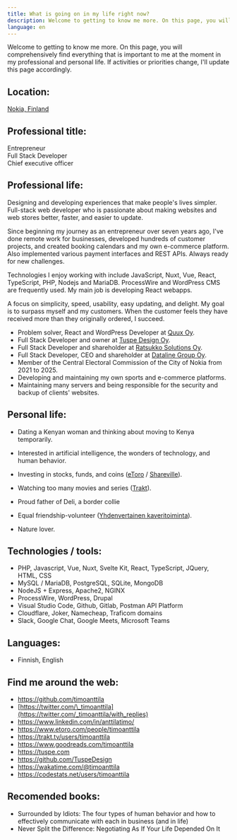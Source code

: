 ```yaml
---
title: What is going on in my life right now?
description: Welcome to getting to know me more. On this page, you will comprehensively find everything that is important to me at the moment in my professional and personal life.
language: en
---
```


Welcome to getting to know me more. On this page, you will comprehensively find everything that is important to me at the moment in my professional and personal life. If activities or priorities change, I'll update this page accordingly.

## Location:

[Nokia, Finland](https://goo.gl/maps/k437LzVrvYzhUvXV9 'Google Maps')

## Professional title:

Entrepreneur  
Full Stack Developer  
Chief executive officer

## Professional life:

Designing and developing experiences that make people's lives simpler. Full-stack web developer who is passionate about making websites and web stores better, faster, and easier to update.

Since beginning my journey as an entrepreneur over seven years ago, I've done remote work for businesses, developed hundreds of customer projects, and created booking calendars and my own e-commerce platform. Also implemented various payment interfaces and REST APIs. Always ready for new challenges.

Technologies I enjoy working with include JavaScript, Nuxt, Vue, React, TypeScript, PHP, Nodejs and MariaDB. ProcessWire and WordPress CMS are frequently used. My main job is developing React webapps.

A focus on simplicity, speed, usability, easy updating, and delight. My goal is to surpass myself and my customers. When the customer feels they have received more than they originally ordered, I succeed.

- Problem solver, React and WordPress Developer at [Quux Oy](https://quux.fi/).
- Full Stack Developer and owner at [Tuspe Design Oy](https://tuspe.com/).
- Full Stack Developer and shareholder at [Ratsukko Solutions Oy](https://www.ratsukko.com/).
- Full Stack Developer, CEO and shareholder at [Dataline Group Oy](https://www.dataline.fi/).
- Member of the Central Electoral Commission of the City of Nokia from 2021 to 2025.
- Developing and maintaining my own sports and e-commerce platforms.
- Maintaining many servers and being responsible for the security and backup of clients' websites.

## Personal life:

- Dating a Kenyan woman and thinking about moving to Kenya temporarily.
- Interested in artificial intelligence, the wonders of technology, and human behavior.
- Investing in stocks, funds, and coins ([eToro](https://www.etoro.com/people/timoanttila) / [Shareville](https://shareville.fi/jasenet/timo-anttila/portfolios)).
- Watching too many movies and series ([Trakt](https://trakt.tv/users/timoanttila)).
- Proud father of Deli, a border collie
- Equal friendship-volunteer ([Yhdenvertainen kaveritoiminta](https://www.tukiliitto.fi/toiminta/yhdenvertainen-kaveritoiminta/)).

- Nature lover.

## Technologies / tools:

- PHP, Javascript, Vue, Nuxt, Svelte Kit, React, TypeScript, JQuery, HTML, CSS
- MySQL / MariaDB, PostgreSQL, SQLite, MongoDB
- NodeJS + Express, Apache2, NGINX
- ProcessWire, WordPress, Drupal
- Visual Studio Code, Github, Gitlab, Postman API Platform
- Cloudflare, Joker, Namecheap, Traficom domains
- Slack, Google Chat, Google Meets, Microsoft Teams

## Languages:

- Finnish, English

## Find me around the web:

- https://github.com/timoanttila
- [https://twitter.com/\_timoanttila](https://twitter.com/_timoanttila/with_replies)
- https://www.linkedin.com/in/anttilatimo/
- https://www.etoro.com/people/timoanttila
- https://trakt.tv/users/timoanttila
- https://www.goodreads.com/timoanttila
- https://tuspe.com
- https://github.com/TuspeDesign
- https://wakatime.com/@timoanttila
- https://codestats.net/users/timoanttila

## Recomended books:

- Surrounded by Idiots: The four types of human behavior and how to effectively communicate with each in business (and in life)
- Never Split the Difference: Negotiating As If Your Life Depended On It
